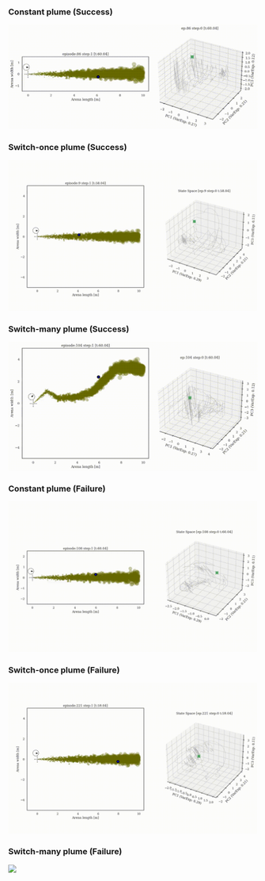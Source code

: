### Constant plume (Success)
![](supp/3199993/constantx5b5_merged_common_ep086.gif)

### Switch-once plume (Success)
![](supp/3199993/switch45x5b5_merged_common_ep009.gif)

### Switch-many plume (Success)
![](supp/3199993/noisy3x5b5_merged_common_ep104.gif)

### Constant plume (Failure)
![](supp/3199993/constantx5b5_merged_common_ep108.gif)

### Switch-once plume (Failure)
![](supp/3199993/switch45x5b5_merged_common_ep221.gif)

### Switch-many plume (Failure)
![](supp/3199993/noisy3x5b5_merged_common_ep000.gif)
